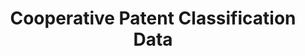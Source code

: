 ---
layout: default
bigquery: https://console.cloud.google.com/bigquery?p=patents-public-data&d=cpc&page=dataset
citation: '“Cooperative Patent Classification” by the EPO and USPTO, for public use. '
contributors: EPO, USPTO
cost: None
description: Cooperative Patent Classification Data contains the scheme and definitions
  of the Cooperative Patent Classification system for classifying patent documents.
  The CPC is the result of a partnership between the EPO and the USPTO in their joint
  effort to develop a common, internationally compatible classification system for
  technical documents, in particular patent publications, which will be used by both
  offices in the patent granting process
documentation: https://www.cooperativepatentclassification.org/cpcSchemeAndDefinitions
last_edit: 04/12/2022, 03:05:55
location: https://www.cooperativepatentclassification.org/index
maintained_by: USPTO, EPO
schema_fields:
- applicationReferences
- synonyms
- residual_references
- informative_references
- limitingReferences
- titleFull
- not_allocatable
- breakdownCode
- child_groups
- sizeCache
- ipcConcordant
- dateRevised
- parents
- application_references
- additional_only
- childGroups
- date_revised
- level
- glossary
- informativeReferences
- ipc_concordant
- breakdown_code
- titlePart
- notAllocatable
- status
- symbol
- title_full
- residualReferences
- limiting_references
- title_part
- children
- definition
shortname: cooperative_patent_classification
tags:
- patents
- science
title: Cooperative Patent Classification Data
uuid: 984374a7-16e9-4b35-9445-458daceb01bf
---